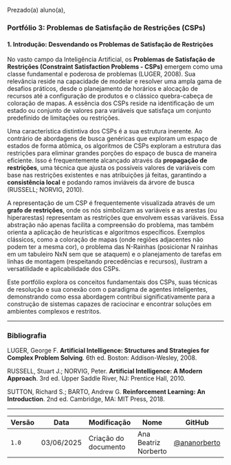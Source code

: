 Prezado(a) aluno(a),

### **Portfólio 3: Problemas de Satisfação de Restrições (CSPs)**

#### **1. Introdução: Desvendando os Problemas de Satisfação de Restrições**

No vasto campo da Inteligência Artificial, os **Problemas de Satisfação de Restrições (Constraint Satisfaction Problems - CSPs)** emergem como uma classe fundamental e poderosa de problemas (LUGER, 2008). Sua relevância reside na capacidade de modelar e resolver uma ampla gama de desafios práticos, desde o planejamento de horários e alocação de recursos até a configuração de produtos e o clássico quebra-cabeça de coloração de mapas. A essência dos CSPs reside na identificação de um estado ou conjunto de valores para variáveis que satisfaça um conjunto predefinido de limitações ou restrições.

Uma característica distintiva dos CSPs é a sua estrutura inerente. Ao contrário de abordagens de busca genéricas que exploram um espaço de estados de forma atômica, os algoritmos de CSPs exploram a estrutura das restrições para eliminar grandes porções do espaço de busca de maneira eficiente. Isso é frequentemente alcançado através da **propagação de restrições**, uma técnica que ajusta os possíveis valores de variáveis com base nas restrições existentes e nas atribuições já feitas, garantindo a **consistência local** e podando ramos inviáveis da árvore de busca (RUSSELL; NORVIG, 2010).

A representação de um CSP é frequentemente visualizada através de um **grafo de restrições**, onde os nós simbolizam as variáveis e as arestas (ou hiperarestas) representam as restrições que envolvem essas variáveis. Essa abstração não apenas facilita a compreensão do problema, mas também orienta a aplicação de heurísticas e algoritmos específicos. Exemplos clássicos, como a coloração de mapas (onde regiões adjacentes não podem ter a mesma cor), o problema das N-Rainhas (posicionar N rainhas em um tabuleiro NxN sem que se ataquem) e o planejamento de tarefas em linhas de montagem (respeitando precedências e recursos), ilustram a versatilidade e aplicabilidade dos CSPs.

Este portfólio explora os conceitos fundamentais dos CSPs, suas técnicas de resolução e sua conexão com o paradigma de agentes inteligentes, demonstrando como essa abordagem contribui significativamente para a construção de sistemas capazes de raciocinar e encontrar soluções em ambientes complexos e restritos.


---

### **Bibliografia**

LUGER, George F. **Artificial Intelligence: Structures and Strategies for Complex Problem Solving**. 6th ed. Boston: Addison-Wesley, 2008.

RUSSELL, Stuart J.; NORVIG, Peter. **Artificial Intelligence: A Modern Approach**. 3rd ed. Upper Saddle River, NJ: Prentice Hall, 2010.

SUTTON, Richard S.; BARTO, Andrew G. **Reinforcement Learning: An Introduction**. 2nd ed. Cambridge, MA: MIT Press, 2018.

---

| Versão | Data       | Modificação         | Nome                 | GitHub                                      |
|--------|------------|---------------------|----------------------|---------------------------------------------|
| `1.0`  | 03/06/2025 | Criação do documento | Ana Beatriz Norberto | [@ananorberto](https://github.com/ananorberto) |


